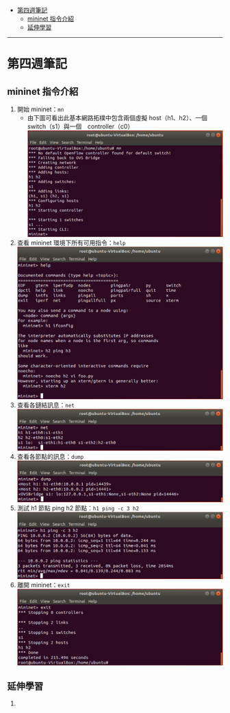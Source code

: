 - [第四週筆記](#第四週筆記)
  - [mininet 指令介紹](#mininet-指令介紹)
  - [延伸學習](#延伸學習)
---
# 第四週筆記
## mininet 指令介紹
1. 開始 mininet：`mn`
   - 由下圖可看出此基本網路拓樸中包含兩個虛擬 host（h1、h2）、一個 switch（s1）與一個　controller（c0）<br>
      <img src="Week 4\mininet_mn.PNG" width="550px" />
2. 查看 mininet 環境下所有可用指令：`help`<br>
   <img src="Week 4\mininet_help.PNG" width="550px" />
3. 查看各鏈結訊息：`net`<br>
   <img src="Week 4\mininet_net.PNG" width="550px" />
4. 查看各節點的訊息：`dump`<br>
   <img src="Week 4\mininet_dump.PNG" width="550px" />
5. 測試 h1 節點 ping h2 節點：`h1 ping -c 3 h2`<br>
   <img src="Week 4\mininet_ping.PNG" width="550px" />
6. 離開 mininet：`exit`<br>
   <img src="Week 4\mininet_exit.PNG" width="550px" />


## 延伸學習
1. []()